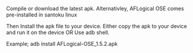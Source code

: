 Compile or download the latest apk. Alternativley, AFLogical OSE comes pre-installed in santoku linux

Then Install the apk file to your device. Either copy the apk to your device and run it on the device OR Use adb shell.

Example; adb install AFLogical-OSE_1.5.2.apk
